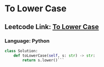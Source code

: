 # To Lower Case

## Leetcode Link: [To Lower Case](https://leetcode.com/problems/to-lower-case/)
### Language: Python

```py
class Solution:
    def toLowerCase(self, s: str) -> str:
        return s.lower()```



